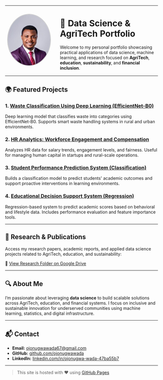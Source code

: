 <table>
  <tr>
    <td width="160">
      <img src="ojonugwa.jpg.jpeg" alt="Ojonugwa Wada" width="140" style="border-radius: 50%; border: 2px solid #ccc;">
    </td>
    <td>
      <h1>🧠 Data Science & AgriTech Portfolio</h1>
      <p>Welcome to my personal portfolio showcasing practical applications of data science, machine learning, and research focused on <strong>AgriTech</strong>, <strong>education</strong>, <strong>sustainability</strong>, and <strong>financial inclusion</strong>.</p>
    </td>
  </tr>
</table>

## 🌍 Featured Projects

### 1. [Waste Classification Using Deep Learning (EfficientNet-B0)](https://github.com/ojonugwawada/waste-classification-efficientnet)
Deep learning model that classifies waste into categories using EfficientNet-B0. Supports smart waste handling systems in rural and urban environments.

### 2. [HR Analytics: Workforce Engagement and Compensation](https://github.com/ojonugwawada/hr-engagement-performance-analysis)
Analyzes HR data for salary trends, engagement levels, and fairness. Useful for managing human capital in startups and rural-scale operations.

### 3. [Student Performance Prediction System (Classification)](https://github.com/ojonugwawada/student-performance-prediction-system)
Builds a classification model to predict students' academic outcomes and support proactive interventions in learning environments.

### 4. [Educational Decision Support System (Regression)](https://github.com/ojonugwawada/educational-decision-support-system)
Regression-based system to predict academic scores based on behavioral and lifestyle data. Includes performance evaluation and feature importance tools.

---

## 📄 Research & Publications

Access my research papers, academic reports, and applied data science projects related to AgriTech, education, and sustainability:

📂 [View Research Folder on Google Drive](https://drive.google.com/drive/folders/1vDd7Ap0YxlxNsPchmGP1xHMgB8uR_mUC?usp=drive_link)

---

## 🔍 About Me

I’m passionate about leveraging **data science** to build scalable solutions across AgriTech, education, and financial systems. I focus on inclusive and sustainable innovation for underserved communities using machine learning, statistics, and digital infrastructure.

---

## 📬 Contact

- **Email:** ojonugwawada67@gmail.com  
- **GitHub:** [github.com/ojonugwawada](https://github.com/ojonugwawada)  
- **LinkedIn:** [linkedin.com/in/ojonugwa-wada-47ba55b7](https://www.linkedin.com/in/ojonugwa-wada-47ba55b7)

---

> This site is hosted with ❤️ using [GitHub Pages](https://pages.github.com)
